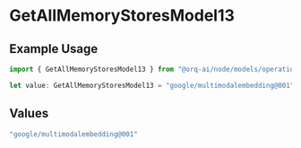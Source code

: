 # GetAllMemoryStoresModel13

## Example Usage

```typescript
import { GetAllMemoryStoresModel13 } from "@orq-ai/node/models/operations";

let value: GetAllMemoryStoresModel13 = "google/multimodalembedding@001";
```

## Values

```typescript
"google/multimodalembedding@001"
```